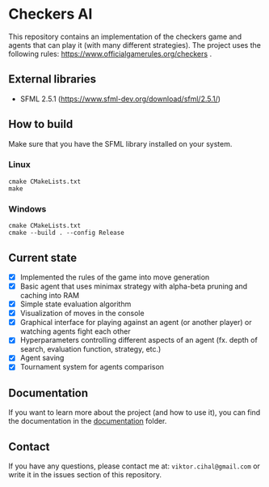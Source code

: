 # Checkers AI
This repository contains an implementation of the checkers game and agents that can play it (with many different strategies).
The project uses the following rules: https://www.officialgamerules.org/checkers .

## External libraries
- SFML 2.5.1 (https://www.sfml-dev.org/download/sfml/2.5.1/)

## How to build
Make sure that you have the SFML library installed on your system.
### Linux
```
cmake CMakeLists.txt
make
```
### Windows
```
cmake CMakeLists.txt
cmake --build . --config Release
```

## Current state
- [x] Implemented the rules of the game into move generation
- [x] Basic agent that uses minimax strategy with alpha-beta pruning and caching into RAM
- [x] Simple state evaluation algorithm
- [x] Visualization of moves in the console
- [x] Graphical interface for playing against an agent (or another player) or watching agents fight each other
- [x] Hyperparameters controlling different aspects of an agent (fx. depth of search, evaluation function, strategy, etc.)
- [x] Agent saving
- [x] Tournament system for agents comparison

## Documentation
If you want to learn more about the project (and how to use it), you can find the documentation in the [documentation](documentation) folder. 

## Contact
If you have any questions, please contact me at: `viktor.cihal@gmail.com` or write it in the issues section of this repository.
